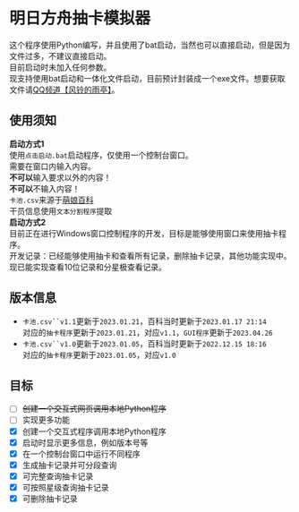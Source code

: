 # 明日方舟抽卡模拟器

这个程序使用Python编写，并且使用了bat启动，当然也可以直接启动，但是因为文件过多，不建议直接启动。  
目前启动时未加入任何参数。  
现支持使用bat启动和一体化文件启动，目前预计封装成一个exe文件。想要获取文件请[QQ频道【风铃的雨亭】](https://pd.qq.com/s/3a0mynd43)。

## 使用须知

**启动方式1**  
使用`点击启动.bat`启动程序，仅使用一个控制台窗口。  
需要在窗口内输入内容。  
**不可以**输入要求以外的内容！  
**不可以**不输入内容！  
`卡池.csv`来源于[萌娘百科](https://zh.moegirl.org.cn/index.php?title=%E6%98%8E%E6%97%A5%E6%96%B9%E8%88%9F/%E5%B9%B2%E5%91%98%E5%9B%BE%E9%89%B4&oldid=6523195)  
干员信息使用<code>文本分割程序</code>提取  
**启动方式2**  
目前正在进行Windows窗口控制程序的开发，目标是能够使用窗口来使用抽卡程序。  
开发记录：已经能够使用抽卡和查看所有记录，删除抽卡记录，其他功能实现中。  
现已能实现查看10位记录和分星极查看记录。

## 版本信息

- `卡池.csv``v1.1`更新于`2023.01.21`，百科当时更新于`2023.01.17 21:14`  
对应的`抽卡程序`更新于`2023.01.21`，对应`v1.1`，`GUI程序`更新于`2023.04.26`
- `卡池.csv``v1.0`更新于`2023.01.05`，百科当时更新于`2022.12.15 18:16`  
对应的`抽卡程序`更新于`2023.01.05`，对应`v1.0`

## 目标

- [ ] <del>创建一个交互式网页调用本地Python程序</del>
- [ ] 实现更多功能
- [x] 创建一个交互式程序调用本地Python程序
- [x] 启动时显示更多信息，例如版本号等
- [x] 在一个控制台窗口中运行不同程序
- [x] 生成抽卡记录并可分段查询
- [x] 可完整查询抽卡记录
- [x] 可按照星级查询抽卡记录
- [x] 可删除抽卡记录
